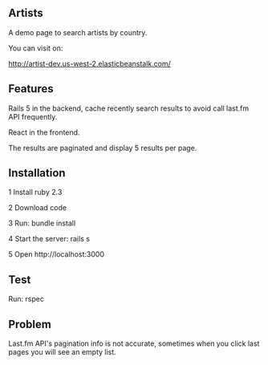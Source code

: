 ## Artists

A demo page to search artists by country.

You can visit on:

http://artist-dev.us-west-2.elasticbeanstalk.com/

## Features

Rails 5 in the backend, cache recently search results to avoid call last.fm API frequently.

React in the frontend.

The results are paginated and display 5 results per page.

## Installation

1 Install ruby 2.3

2 Download code

3 Run: bundle install

4 Start the server: rails s

5 Open http://localhost:3000

## Test

Run: rspec

## Problem

Last.fm API's pagination info is not accurate, sometimes when you click last pages you will see an empty list.
